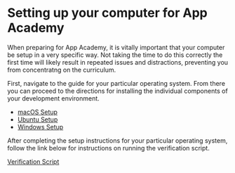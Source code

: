 # Setting up your computer for App Academy

When preparing for App Academy, it is vitally important  that your computer be
setup in a very specific way. Not taking the time to do this correctly the first
time will likely result in repeated issues and distractions, preventing you from
concentratng on the curriculum.

First, navigate to the guide for your particular operating system. From there you
can proceed to the directions for installing the individual components of your
development environment.

- [macOS Setup](macos-setup.md)
- [Ubuntu Setup](ubuntu-setup.md)
- [Windows Setup](windows-setup.md)

After completing the setup instructions for your particular operating system,
follow the link below for instructions on running the verification script.

[Verification Script](verification-script.md)
